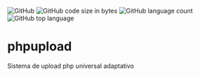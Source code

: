 ![GitHub](https://img.shields.io/github/license/JhonasHenrique/phpupload)
![GitHub code size in bytes](https://img.shields.io/github/languages/code-size/JhonasHenrique/phpupload)
![GitHub language count](https://img.shields.io/github/languages/count/JhonasHenrique/phpupload)
![GitHub top language](https://img.shields.io/github/languages/top/JhonasHenrique/phpupload)

# phpupload
Sistema de upload php universal adaptativo 
